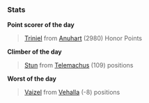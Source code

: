 

### Stats

**Point scorer of the day**
>[Triniel](/#/character/Anuhart/1205392) from [Anuhart](/#/ranking/Anuhart)  (2980) Honor Points


**Climber of the day**
>[Stun](/#/character/Telemachus/1122374) from [Telemachus](/#/ranking/Telemachus)  (109) positions


**Worst of the day**
>[Vaizel](/#/character/Vehalla/263424) from [Vehalla](/#/ranking/Vehalla)  (-8) positions


